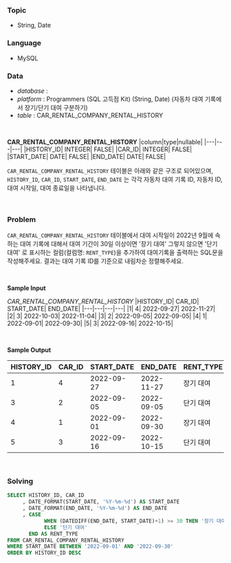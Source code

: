 ### Topic
- String, Date
  
### Language
- MySQL

### Data
- *database* : 
- *platform* : Programmers (SQL 고득점 Kit) (String, Date) (자동차 대여 기록에서 장기/단기 대여 구분하기)
- *table* : CAR_RENTAL_COMPANY_RENTAL_HISTORY

<br>

**CAR_RENTAL_COMPANY_RENTAL_HISTORY**
|column|type|nullable|
|---|---|---|
|HISTORY_ID|	INTEGER|	FALSE|
|CAR_ID|	INTEGER|	FALSE|
|START_DATE|	DATE|	FALSE|
|END_DATE|	DATE|	FALSE|

`CAR_RENTAL_COMPANY_RENTAL_HISTORY` 테이블은 아래와 같은 구조로 되어있으며, `HISTORY_ID`, `CAR_ID`, `START_DATE`, `END_DATE` 는 각각 자동차 대여 기록 ID, 자동차 ID, 대여 시작일, 대여 종료일을 나타냅니다.

<br>

### Problem
`CAR_RENTAL_COMPANY_RENTAL_HISTORY` 테이블에서 대여 시작일이 2022년 9월에 속하는 대여 기록에 대해서 대여 기간이 30일 이상이면 '장기 대여' 그렇지 않으면 '단기 대여' 로 표시하는 컬럼(컬럼명: `RENT_TYPE`)을 추가하여 대여기록을 출력하는 SQL문을 작성해주세요. 결과는 대여 기록 ID를 기준으로 내림차순 정렬해주세요.

<br>

**Sample Input**

*CAR_RENTAL_COMPANY_RENTAL_HISTORY*
|HISTORY_ID|	CAR_ID|	START_DATE|	END_DATE|
|---|---|---|---|
|1|	4|	2022-09-27|	2022-11-27|
|2|	3|	2022-10-03|	2022-11-04|
|3|	2|	2022-09-05|	2022-09-05|
|4|	1|	2022-09-01|	2022-09-30|
|5|	3|	2022-09-16|	2022-10-15|
  
<br>

**Sample Output**

|HISTORY_ID|	CAR_ID|	START_DATE|	END_DATE|RENT_TYPE|
|---|---|---|---|---|
|1|	4|	2022-09-27|	2022-11-27|장기 대여|
|3|	2|	2022-09-05|	2022-09-05|단기 대여|
|4|	1|	2022-09-01|	2022-09-30|장기 대여|
|5|	3|	2022-09-16|	2022-10-15|단기 대여|

<br>

### Solving

```sql
SELECT HISTORY_ID, CAR_ID
     , DATE_FORMAT(START_DATE, '%Y-%m-%d') AS START_DATE
     , DATE_FORMAT(END_DATE, '%Y-%m-%d') AS END_DATE
     , CASE
            WHEN (DATEDIFF(END_DATE, START_DATE)+1) >= 30 THEN '장기 대여'
            ELSE '단기 대여'
       END AS RENT_TYPE
FROM CAR_RENTAL_COMPANY_RENTAL_HISTORY
WHERE START_DATE BETWEEN '2022-09-01' AND '2022-09-30'
ORDER BY HISTORY_ID DESC
```
